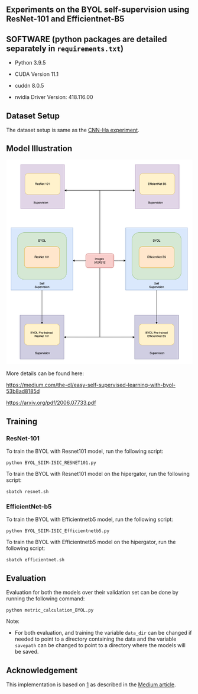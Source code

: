 ## Experiments on the BYOL self-supervision using ResNet-101 and Efficientnet-B5

## SOFTWARE (python packages are detailed separately in `requirements.txt`)

- Python 3.9.5

- CUDA Version 11.1

- cuddn 8.0.5

- nvidia Driver Version: 418.116.00

## Dataset Setup

The dataset setup is same as the [CNN-Ha experiment](https://github.com/01-vyom/melanoma-classification/blob/main/src/CNN-Ha/README.md).

## Model Illustration

![](https://github.com/01-vyom/melanoma-classification/blob/main/src/BYOL/BYOL_Experiment.png)

More details can be found here: 

https://medium.com/the-dl/easy-self-supervised-learning-with-byol-53b8ad8185d

https://arxiv.org/pdf/2006.07733.pdf

## Training

### ResNet-101

To train the BYOL with Resnet101 model, run the following script:

```
python BYOL_SIIM-ISIC_RESNET101.py
```

To train the BYOL with Resnet101 model on the hipergator, run the following script:

```
sbatch resnet.sh
```

### EfficientNet-b5

To train the BYOL with Efficientnetb5 model, run the following script:

```
python BYOL_SIIM-ISIC_Efficientnetb5.py
```

To train the BYOL with Efficientnetb5 model on the hipergator, run the following script:

```
sbatch efficientnet.sh
```

## Evaluation

Evaluation for both the models over their validation set can be done by running the following command:

```
python metric_calculation_BYOL.py
```

Note: 

- For both evaluation, and training the variable `data_dir` can be changed if needed to point to a directory containing the data and the variable `savepath` can be changed to point to a directory where the models will be saved.

## Acknowledgement

This implementation is based on [1](https://colab.research.google.com/drive/15HVEcDh-LRUn-kjxCCFWlEy1UFIiGUX3?usp=sharing#scrollTo=YoU-3B4FmtrZ) as described in the [Medium article](https://medium.com/the-dl/easy-self-supervised-learning-with-byol-53b8ad8185d).